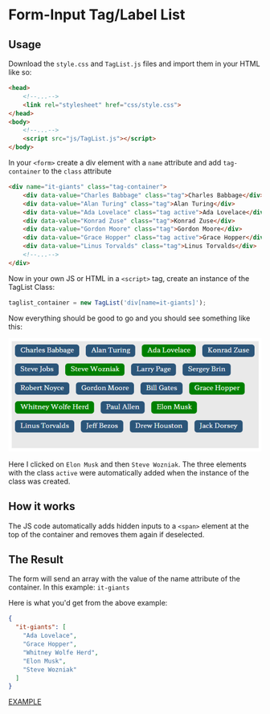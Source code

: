 # Form-Input Tag/Label List

## Usage
Download the `style.css` and `TagList.js` files and import them in your HTML like so: 
```html 
<head>
    <!--...-->
    <link rel="stylesheet" href="css/style.css">
</head>
<body>
    <!--...-->
    <script src="js/TagList.js"></script>
</body>

```
In your `<form>` create a div element with a `name` attribute and add `tag-container` to the `class` attribute
```html
<div name="it-giants" class="tag-container">
    <div data-value="Charles Babbage" class="tag">Charles Babbage</div>
    <div data-value="Alan Turing" class="tag">Alan Turing</div>
    <div data-value="Ada Lovelace" class="tag active">Ada Lovelace</div>
    <div data-value="Konrad Zuse" class="tag">Konrad Zuse</div>
    <div data-value="Gordon Moore" class="tag">Gordon Moore</div>
    <div data-value="Grace Hopper" class="tag active">Grace Hopper</div>
    <div data-value="Linus Torvalds" class="tag">Linus Torvalds</div>
    <!--...-->
</div>
```
Now in your own JS or HTML in a `<script>` tag, create an instance of the TagList Class:
```js
taglist_container = new TagList('div[name=it-giants]');
```
Now everything should be good to go and you should see something like this:

![preview image with several rows of names in blue or green blocks](doc/preview.png)

Here I clicked on `Elon Musk` and then `Steve Wozniak`. The three elements with the class `active` were automatically added when the instance of the class was created.

## How it works
The JS code automatically adds hidden inputs to a `<span>` element at the top of the container and removes them again if deselected.

## The Result
The form will send an array with the value of the name attribute of the container. In this example: `it-giants`

Here is what you'd get from the above example:
```json
{
  "it-giants": [
    "Ada Lovelace",
    "Grace Hopper",
    "Whitney Wolfe Herd",
    "Elon Musk",
    "Steve Wozniak"
  ]
}
```

[EXAMPLE](https://www.tbuck.de/example/tag-list/)